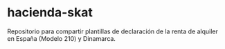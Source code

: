 # hacienda-skat

Repositorio para compartir plantillas de declaración de la renta de alquiler en España (Modelo 210) y Dinamarca.
